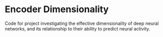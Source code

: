# Encoder Dimensionality

Code for project investigating the effective dimensionality of deep neural networks, and its relationship to their ability to predict neural activity.

